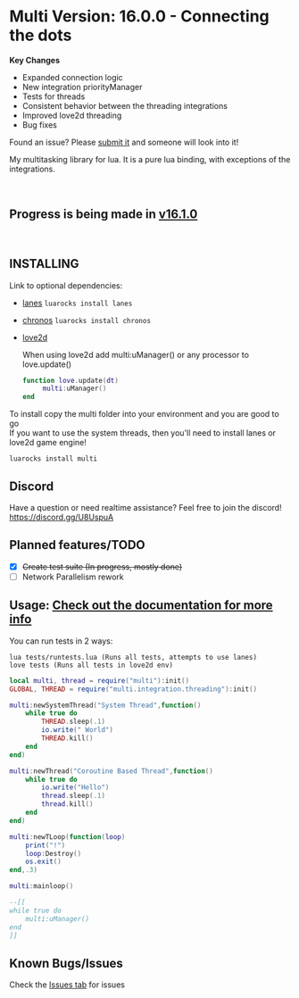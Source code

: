 # Multi Version: 16.0.0 - Connecting the dots
**Key Changes**
- Expanded connection logic
- New integration priorityManager
- Tests for threads
- Consistent behavior between the threading integrations
- Improved love2d threading
- Bug fixes

Found an issue? Please [submit it](https://github.com/rayaman/multi/issues) and someone will look into it!

My multitasking library for lua. It is a pure lua binding, with exceptions of the integrations.

</br>

Progress is being made in [v16.1.0](https://github.com/rayaman/multi/tree/v16.1.0)
---

</br>

INSTALLING
----------
Link to optional dependencies:
- [lanes](https://github.com/LuaLanes/lanes) `luarocks install lanes`

- [chronos](https://github.com/ldrumm/chronos) `luarocks install chronos`

- [love2d](https://love2d.org/)
	
   When using love2d add multi:uManager() or any processor to love.update()

   ```lua
   function love.update(dt)
		multi:uManager()
   end
   ```

To install copy the multi folder into your environment and you are good to go</br>
If you want to use the system threads, then you'll need to install lanes or love2d game engine!

```
luarocks install multi
```

Discord
-------
Have a question or need realtime assistance? Feel free to join the discord!</br>
https://discord.gg/U8UspuA

Planned features/TODO
---------------------
- [x] ~~Create test suite (In progress, mostly done)~~
- [ ] Network Parallelism rework

Usage: [Check out the documentation for more info](https://github.com/rayaman/multi/blob/master/Documentation.md)
-----

You can run tests in 2 ways:
```
lua tests/runtests.lua (Runs all tests, attempts to use lanes)
love tests (Runs all tests in love2d env)
```

```lua
local multi, thread = require("multi"):init()
GLOBAL, THREAD = require("multi.integration.threading"):init()

multi:newSystemThread("System Thread",function()
	while true do
		THREAD.sleep(.1)
		io.write(" World")
		THREAD.kill()
	end
end)

multi:newThread("Coroutine Based Thread",function()
	while true do
		io.write("Hello")
		thread.sleep(.1)
		thread.kill()
	end
end)

multi:newTLoop(function(loop)
	print("!")
	loop:Destroy()
	os.exit()
end,.3)

multi:mainloop()

--[[
while true do
	multi:uManager()
end
]]
```

Known Bugs/Issues
-----------------
Check the [Issues tab](https://github.com/rayaman/multi/issues) for issues
